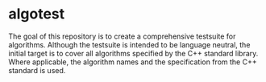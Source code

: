algotest
========

The goal of this repository is to create a comprehensive testsuite for algorithms.
Although the testsuite is intended to be language neutral, the initial target is
to cover all algorithms specified by the C++ standard library. Where applicable,
the algorithm names and the specification from the C++ standard is used.
